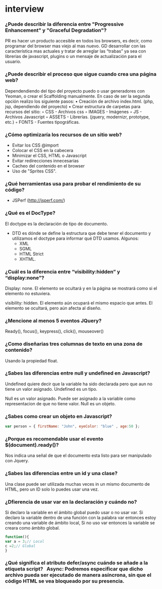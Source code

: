 # interview

### ¿Puede describir la diferencia entre "Progressive Enhancement" y "Graceful Degradation"?
PR es hacer un producto accesible en todos los browsers, es decir, como programar del browser mas viejo al mas nuevo.
GD desarrollar con las característica mas actuales y tratar de arreglar las “trabas”  ya sea con librerias de javascript, plugins o un mensaje de actualización para el usuario.

### ¿Puede describir el proceso que sigue cuando crea una página web?
Dependendiendo del tipo del proyecto puedo o usar generadores con Yeoman, o crear el Scaffolding manualmente. En caso de ser la segunda opción realizo los siguiente pasos:
	•	Creación de archivo index.html. (php, jsp, dependiendo del proyecto)
	•	Crear estructura de carpetas para recursos del sitio:
	◦	CSS - Archivos css
	◦	IMAGES - Imágenes
	◦	JS - Archivos Javascript
	◦	ASSETS - Librerías. (jquery, modernizr, prototype, etc.)
	◦	FONTS - Fuentes tipográficas.

### ¿Cómo optimizaría los recursos de un sitio web?
* Evitar los CSS @import
* Colocar el CSS en la cabecera
* Minimizar el CSS, HTML o Javascript
* Evitar redirecciones innecesarias
* Cacheo del contenido en el browser
* Uso de "Sprites CSS".

### ¿Qué herramientas usa para probar el rendimiento de su código?
* JSPerf (http://jsperf.com/)

### ¿Qué es el DocType?
El doctype es la declaración de tipo de documento.
* DTD es dónde se define la estructura que debe tener el documento y utilizamos el doctype para informar qué DTD usamos. Algunos: 
    * XML 
    * SGML 
    * HTML Strict
    * XHTML.

### ¿Cuál es la diferencia entre “visibility:hidden” y “display:none”?
Display: none. El elemento se ocultará y en la página se mostrará como si el elemento no estuviera. 

visibility: hidden. El elemento aún ocupará el mismo espacio que antes. El elemento se ocultará, pero aún afecta al diseño.

### ¿Mencione al menos 5 eventos JQuery?
Ready(), focus(), keypress(), click(), mouseover()

### ¿Como diseñarias tres columnas de texto en una zona de contenido?
Usando la propiedad float.

### ¿Sabes las diferencias entre null y undefined en Javascript?
Undefined quiere decir que la variable ha sido declarada pero que aun no tiene un valor asignado. Undefined es un tipo.

Null es un valor asignado. Puede ser asignado a la variable como representacion de que no tiene valor. Null es un objeto.

### ¿Sabes como crear un objeto en Javascript?
```javascript
var person = { firstName: "John", eyeColor: "blue" , age:50 };
```

### ¿Porque es recomendable usar el evento $(document).ready()?
Nos indica una señal de que el documento esta listo para ser manipulado con Jquery.

### ¿Sabes las diferencias entre un id y una clase?
Una clase puede ser utilizada muchas veces in un mismo documento de HTML, pero un ID solo lo puedes usar una vez.

### ¿Dfierencia de usar var en la declaración y cuándo no?
Si declaro la variable en el ámbito global puedo usar o no usar var. Si declaro la variable dentro de una función con la palabra var entonces estoy creando una variable de ámbito local, Si no uso var entonces la variable se creara como ámbito global.

```javascript
function(){
var a = 3;// Local
c =2;// Global
}
```

### ¿Qué significa el atributo defer/async cuándo se añade a la etiqueta script?   Async: Podremos especificar que dicho archivo pueda ser ejecutado de manera asíncrona, sin que el código HTML se vea bloqueado por su presencia. 
<script async src="script.js">   Defer: permite indicar que el script se ejecutará una vez se haya cargado el resto de la página.   <script defer src="script.js">

### ¿Cuál es la diferencia entre == y ===?
* == Compara dos valores y devuelve true si ambos son iguales.
* === igualdad estricta o idéntica. Similar a == pero también compara el tipo de datos.
```javascript
var a = 1;
if(a == '1'){..} // return true
if(a === 1){...} // return false
```
### ¿Cómo compruebas si una variable es nulo ó undefined?
Haciendo una condición a la variable. Por ejemplo: 
```javascript
(variable !== null)
```

### ¿Cómo compruebas si una variable es un objeto?
Usando typeof(var), instanceof.

### ¿Qué son los closures?
Un closure es la manera en como una función dentro de otra función contenedora puede hacer referencia a las variables después de que la función contenedora ha terminado de ejecutarse.

### ¿Cómo haces una depuración en JavaScript? 
* Breakpoints
* console.log()

### ¿Diferencia entre window.onload y onDocumentReady?
Ready después de que el HTML ha sido cargado, onload cuando el html mas recursos de la pagina han sido cargados por ejemplo: imágenes, videos, otros.

### ¿En que parte del documento es más recomendable agregar los links y scripts: header o footer?
* Etiquetas <link> en el header.  
* Los <script> hasta abajo, antes de cerrar la etiqueta </body>

Es más recomendable porque le damos lugar a que se cargue todo el documento HTML con sus estilos y después trabajar con la funcionalidad del Javascript evitando que la página se detenga para ejecutar primero las funcionalidades del Javascript. Haciendo esto le damos un mejor rendimiento y velocidad a la pagina web.

### ¿Cuál es el resultado de: "1"+2+4?
Convierte todos los números a cadena y los concatena dando un resultado de: 124
```javascript
var a = "1" + 2 + 4; // 124
var b = 5 + 4+ "3"; // 93
var c = "4" + 2 * 2; // 44
```

### ¿Cómo puedes cambiar la clase o estilo de un elemento en JavaScript?
```javascript
var elements = document.getElementsByClassName('bordergreen');
var el = elements[0];
el.className = 'borderred';
```
Si el elemento tiene un ID:
```javascript
document.getElementById('divBorde').style.border = '1px solid red';
```

### ¿Qué es el Javascript no obstrusivo y cómo lo implementas?
El Javascript no obstrusivo es aquel que está totalmente separado de la información – estructura de la página.      

La forma de implementarlo es colocando las líneas de código Javascript en un archivo externo o también dentro de la etiqueta <head> pero es mas recomendable colocarlo en un archivo externo.

### ¿Cómo se utilizan los namespaces en Javascript?
Definiendo las variables dentro de un contenedor único, este contenedor es llamado espacio de nombres (namespace). Podemos definir un objeto y dentro de este objeto declarar las variables. Ejemplo:
```javascript
var myProject = {
    var1: "una variable",
    var2 = "otra variable",
    var3 = { uno: 1, dos: 2 };
    doSomething = function () { ... }
}
```
Accedemos a las variables como myProject.var1

### ¿Qué tipos de datos soporta Javascript?
Cadenas, numéricas, undefined, booleanas.

### ¿Cuál es la diferencia entre innerHTML y append?
* innerHTML : cambia el contenido de un elemento.
* append: es un método Jquery que podemos usar para insertar contenido en el extremo de los elementos seleccionados.

### ¿Mencione algunas etiquetas del HTML5?
article, header, footer, nav, section

### ¿Qué son sprites?
Es un conjunto de imágenes diferentes agrupadas todas ellas en una misma imagen.

No podemos usar <span> para crear los contenedores porque span es un elemento inline y necesitamos aplicar width y height, y hay que recordar lo siguiente: “width y height son sólo aplicables a elementos tipo block y elementos insertados en una posición que son reemplazados por un objeto (entre ellos img, input, textarea, select, object)”. Usaremos por tanto elementos div para crear las divisiones.

### Diferencias entre "display:" inline vs inline-block vs block
* inline no respeta width, height, margins, paddings. Los coloca al lado. 
* block coloca uno debajo del otro.
* inline-block los coloca uno al lado del otro pero respeta width, height, margins.

### Describa la diferencia entre cookies, sessionStorage y localStorage.

* SessionStorage guarda datos durante durante la sesión cuando el browser se mantenga abierto o refrescando la pagina, localStore es lo mismo pero persiste cuando el browser se cierra o se reabre. Ambas son del lado del cliente. 
* Cookies son del lado del server, guarda datos que van al server con los requests.

### ¿Cuál es la diferencia entre: function Person(){}, var person = Person() y var person = new Person()?
```javascript
function Person() {} // Declara un función pero no se ejecuta

var person = Person() // Declara una variable person, llama a la función person y le setea el retorno de la función.

var person = new Person() // Crea una nueva instacia de un objeto basado en una la función person. La variable persona es un objeto, no solo un string o number.
```

# Mencione algunas librerias de javscript
* MomentJS
* Jquery
* D3
* Sweet Alert

### ¿Por qué reciben el nombre de sentencias ternarias? ¿Qué significa la palabra "ternaria"?
Reciben este nombre porque la sentencia consta de 3 argumentos:
expresion bolean ? valor si es cierto : valor si es falso.
```javascript
var a = "test";
return (a === "test") ? "Si es test" : "No es test";
```
